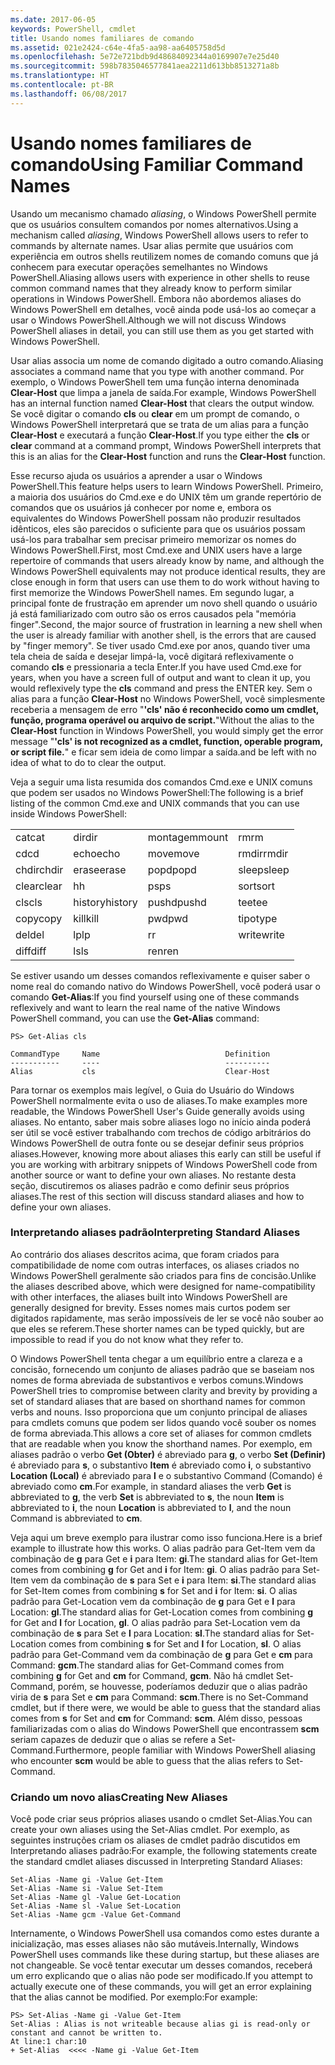 ```yaml
---
ms.date: 2017-06-05
keywords: PowerShell, cmdlet
title: Usando nomes familiares de comando
ms.assetid: 021e2424-c64e-4fa5-aa98-aa6405758d5d
ms.openlocfilehash: 5e72e721bdb9d48684092344a0169907e7e25d40
ms.sourcegitcommit: 598b7835046577841aea2211d613bb8513271a8b
ms.translationtype: HT
ms.contentlocale: pt-BR
ms.lasthandoff: 06/08/2017
---
```

# <a name="using-familiar-command-names"></a><span data-ttu-id="1d7ec-103">Usando nomes familiares de comando</span><span class="sxs-lookup"><span data-stu-id="1d7ec-103">Using Familiar Command Names</span></span>
<span data-ttu-id="1d7ec-104">Usando um mecanismo chamado *aliasing*, o Windows PowerShell permite que os usuários consultem comandos por nomes alternativos.</span><span class="sxs-lookup"><span data-stu-id="1d7ec-104">Using a mechanism called *aliasing*, Windows PowerShell allows users to refer to commands by alternate names.</span></span> <span data-ttu-id="1d7ec-105">Usar alias permite que usuários com experiência em outros shells reutilizem nomes de comando comuns que já conhecem para executar operações semelhantes no Windows PowerShell.</span><span class="sxs-lookup"><span data-stu-id="1d7ec-105">Aliasing allows users with experience in other shells to reuse common command names that they already know to perform similar operations in Windows PowerShell.</span></span> <span data-ttu-id="1d7ec-106">Embora não abordemos aliases do Windows PowerShell em detalhes, você ainda pode usá-los ao começar a usar o Windows PowerShell.</span><span class="sxs-lookup"><span data-stu-id="1d7ec-106">Although we will not discuss Windows PowerShell aliases in detail, you can still use them as you get started with Windows PowerShell.</span></span>

<span data-ttu-id="1d7ec-107">Usar alias associa um nome de comando digitado a outro comando.</span><span class="sxs-lookup"><span data-stu-id="1d7ec-107">Aliasing associates a command name that you type with another command.</span></span> <span data-ttu-id="1d7ec-108">Por exemplo, o Windows PowerShell tem uma função interna denominada **Clear-Host** que limpa a janela de saída.</span><span class="sxs-lookup"><span data-stu-id="1d7ec-108">For example, Windows PowerShell has an internal function named **Clear-Host** that clears the output window.</span></span> <span data-ttu-id="1d7ec-109">Se você digitar o comando **cls** ou **clear** em um prompt de comando, o Windows PowerShell interpretará que se trata de um alias para a função **Clear-Host** e executará a função **Clear-Host**.</span><span class="sxs-lookup"><span data-stu-id="1d7ec-109">If you type either the **cls** or **clear** command at a command prompt, Windows PowerShell interprets that this is an alias for the **Clear-Host** function and runs the **Clear-Host** function.</span></span>

<span data-ttu-id="1d7ec-110">Esse recurso ajuda os usuários a aprender a usar o Windows PowerShell.</span><span class="sxs-lookup"><span data-stu-id="1d7ec-110">This feature helps users to learn Windows PowerShell.</span></span> <span data-ttu-id="1d7ec-111">Primeiro, a maioria dos usuários do Cmd.exe e do UNIX têm um grande repertório de comandos que os usuários já conhecer por nome e, embora os equivalentes do Windows PowerShell possam não produzir resultados idênticos, eles são parecidos o suficiente para que os usuários possam usá-los para trabalhar sem precisar primeiro memorizar os nomes do Windows PowerShell.</span><span class="sxs-lookup"><span data-stu-id="1d7ec-111">First, most Cmd.exe and UNIX users have a large repertoire of commands that users already know by name, and although the Windows PowerShell equivalents may not produce identical results, they are close enough in form that users can use them to do work without having to first memorize the Windows PowerShell names.</span></span> <span data-ttu-id="1d7ec-112">Em segundo lugar, a principal fonte de frustração em aprender um novo shell quando o usuário já está familiarizado com outro são os erros causados pela "memória finger".</span><span class="sxs-lookup"><span data-stu-id="1d7ec-112">Second, the major source of frustration in learning a new shell when the user is already familiar with another shell, is the errors that are caused by "finger memory".</span></span> <span data-ttu-id="1d7ec-113">Se tiver usado Cmd.exe por anos, quando tiver uma tela cheia de saída e desejar limpá-la, você digitará reflexivamente o comando **cls** e pressionaria a tecla Enter.</span><span class="sxs-lookup"><span data-stu-id="1d7ec-113">If you have used Cmd.exe for years, when you have a screen full of output and want to clean it up, you would reflexively type the **cls** command and press the ENTER key.</span></span> <span data-ttu-id="1d7ec-114">Sem o alias para a função **Clear-Host** no Windows PowerShell, você simplesmente receberia a mensagem de erro "**'cls' não é reconhecido como um cmdlet, função, programa operável ou arquivo de script.**"</span><span class="sxs-lookup"><span data-stu-id="1d7ec-114">Without the alias to the **Clear-Host** function in Windows PowerShell, you would simply get the error message "**'cls' is not recognized as a cmdlet, function, operable program, or script file.**"</span></span> <span data-ttu-id="1d7ec-115">e ficar sem ideia de como limpar a saída.</span><span class="sxs-lookup"><span data-stu-id="1d7ec-115">and be left with no idea of what to do to clear the output.</span></span>

<span data-ttu-id="1d7ec-116">Veja a seguir uma lista resumida dos comandos Cmd.exe e UNIX comuns que podem ser usados no Windows PowerShell:</span><span class="sxs-lookup"><span data-stu-id="1d7ec-116">The following is a brief listing of the common Cmd.exe and UNIX commands that you can use inside Windows PowerShell:</span></span>

|||||
|-|-|-|-|
|<span data-ttu-id="1d7ec-117">cat</span><span class="sxs-lookup"><span data-stu-id="1d7ec-117">cat</span></span>|<span data-ttu-id="1d7ec-118">dir</span><span class="sxs-lookup"><span data-stu-id="1d7ec-118">dir</span></span>|<span data-ttu-id="1d7ec-119">montagem</span><span class="sxs-lookup"><span data-stu-id="1d7ec-119">mount</span></span>|<span data-ttu-id="1d7ec-120">rm</span><span class="sxs-lookup"><span data-stu-id="1d7ec-120">rm</span></span>|
|<span data-ttu-id="1d7ec-121">cd</span><span class="sxs-lookup"><span data-stu-id="1d7ec-121">cd</span></span>|<span data-ttu-id="1d7ec-122">echo</span><span class="sxs-lookup"><span data-stu-id="1d7ec-122">echo</span></span>|<span data-ttu-id="1d7ec-123">move</span><span class="sxs-lookup"><span data-stu-id="1d7ec-123">move</span></span>|<span data-ttu-id="1d7ec-124">rmdir</span><span class="sxs-lookup"><span data-stu-id="1d7ec-124">rmdir</span></span>|
|<span data-ttu-id="1d7ec-125">chdir</span><span class="sxs-lookup"><span data-stu-id="1d7ec-125">chdir</span></span>|<span data-ttu-id="1d7ec-126">erase</span><span class="sxs-lookup"><span data-stu-id="1d7ec-126">erase</span></span>|<span data-ttu-id="1d7ec-127">popd</span><span class="sxs-lookup"><span data-stu-id="1d7ec-127">popd</span></span>|<span data-ttu-id="1d7ec-128">sleep</span><span class="sxs-lookup"><span data-stu-id="1d7ec-128">sleep</span></span>|
|<span data-ttu-id="1d7ec-129">clear</span><span class="sxs-lookup"><span data-stu-id="1d7ec-129">clear</span></span>|<span data-ttu-id="1d7ec-130">h</span><span class="sxs-lookup"><span data-stu-id="1d7ec-130">h</span></span>|<span data-ttu-id="1d7ec-131">ps</span><span class="sxs-lookup"><span data-stu-id="1d7ec-131">ps</span></span>|<span data-ttu-id="1d7ec-132">sort</span><span class="sxs-lookup"><span data-stu-id="1d7ec-132">sort</span></span>|
|<span data-ttu-id="1d7ec-133">cls</span><span class="sxs-lookup"><span data-stu-id="1d7ec-133">cls</span></span>|<span data-ttu-id="1d7ec-134">history</span><span class="sxs-lookup"><span data-stu-id="1d7ec-134">history</span></span>|<span data-ttu-id="1d7ec-135">pushd</span><span class="sxs-lookup"><span data-stu-id="1d7ec-135">pushd</span></span>|<span data-ttu-id="1d7ec-136">tee</span><span class="sxs-lookup"><span data-stu-id="1d7ec-136">tee</span></span>|
|<span data-ttu-id="1d7ec-137">copy</span><span class="sxs-lookup"><span data-stu-id="1d7ec-137">copy</span></span>|<span data-ttu-id="1d7ec-138">kill</span><span class="sxs-lookup"><span data-stu-id="1d7ec-138">kill</span></span>|<span data-ttu-id="1d7ec-139">pwd</span><span class="sxs-lookup"><span data-stu-id="1d7ec-139">pwd</span></span>|<span data-ttu-id="1d7ec-140">tipo</span><span class="sxs-lookup"><span data-stu-id="1d7ec-140">type</span></span>|
|<span data-ttu-id="1d7ec-141">del</span><span class="sxs-lookup"><span data-stu-id="1d7ec-141">del</span></span>|<span data-ttu-id="1d7ec-142">lp</span><span class="sxs-lookup"><span data-stu-id="1d7ec-142">lp</span></span>|<span data-ttu-id="1d7ec-143">r</span><span class="sxs-lookup"><span data-stu-id="1d7ec-143">r</span></span>|<span data-ttu-id="1d7ec-144">write</span><span class="sxs-lookup"><span data-stu-id="1d7ec-144">write</span></span>|
|<span data-ttu-id="1d7ec-145">diff</span><span class="sxs-lookup"><span data-stu-id="1d7ec-145">diff</span></span>|<span data-ttu-id="1d7ec-146">ls</span><span class="sxs-lookup"><span data-stu-id="1d7ec-146">ls</span></span>|<span data-ttu-id="1d7ec-147">ren</span><span class="sxs-lookup"><span data-stu-id="1d7ec-147">ren</span></span>||

<span data-ttu-id="1d7ec-148">Se estiver usando um desses comandos reflexivamente e quiser saber o nome real do comando nativo do Windows PowerShell, você poderá usar o comando **Get-Alias**:</span><span class="sxs-lookup"><span data-stu-id="1d7ec-148">If you find yourself using one of these commands reflexively and want to learn the real name of the native Windows PowerShell command, you can use the **Get-Alias** command:</span></span>

```
PS> Get-Alias cls

CommandType     Name                            Definition
-----------     ----                            ----------
Alias           cls                             Clear-Host
```

<span data-ttu-id="1d7ec-149">Para tornar os exemplos mais legível, o Guia do Usuário do Windows PowerShell normalmente evita o uso de aliases.</span><span class="sxs-lookup"><span data-stu-id="1d7ec-149">To make examples more readable, the Windows PowerShell User's Guide generally avoids using aliases.</span></span> <span data-ttu-id="1d7ec-150">No entanto, saber mais sobre aliases logo no início ainda poderá ser útil se você estiver trabalhando com trechos de código arbitrários do Windows PowerShell de outra fonte ou se desejar definir seus próprios aliases.</span><span class="sxs-lookup"><span data-stu-id="1d7ec-150">However, knowing more about aliases this early can still be useful if you are working with arbitrary snippets of Windows PowerShell code from another source or want to define your own aliases.</span></span> <span data-ttu-id="1d7ec-151">No restante desta seção, discutiremos os aliases padrão e como definir seus próprios aliases.</span><span class="sxs-lookup"><span data-stu-id="1d7ec-151">The rest of this section will discuss standard aliases and how to define your own aliases.</span></span>

### <a name="interpreting-standard-aliases"></a><span data-ttu-id="1d7ec-152">Interpretando aliases padrão</span><span class="sxs-lookup"><span data-stu-id="1d7ec-152">Interpreting Standard Aliases</span></span>
<span data-ttu-id="1d7ec-153">Ao contrário dos aliases descritos acima, que foram criados para compatibilidade de nome com outras interfaces, os aliases criados no Windows PowerShell geralmente são criados para fins de concisão.</span><span class="sxs-lookup"><span data-stu-id="1d7ec-153">Unlike the aliases described above, which were designed for name-compatibility with other interfaces, the aliases built into Windows PowerShell are generally designed for brevity.</span></span> <span data-ttu-id="1d7ec-154">Esses nomes mais curtos podem ser digitados rapidamente, mas serão impossíveis de ler se você não souber ao que eles se referem.</span><span class="sxs-lookup"><span data-stu-id="1d7ec-154">These shorter names can be typed quickly, but are impossible to read if you do not know what they refer to.</span></span>

<span data-ttu-id="1d7ec-155">O Windows PowerShell tenta chegar a um equilíbrio entre a clareza e a concisão, fornecendo um conjunto de aliases padrão que se baseiam nos nomes de forma abreviada de substantivos e verbos comuns.</span><span class="sxs-lookup"><span data-stu-id="1d7ec-155">Windows PowerShell tries to compromise between clarity and brevity by providing a set of standard aliases that are based on shorthand names for common verbs and nouns.</span></span> <span data-ttu-id="1d7ec-156">Isso proporciona que um conjunto principal de aliases para cmdlets comuns que podem ser lidos quando você souber os nomes de forma abreviada.</span><span class="sxs-lookup"><span data-stu-id="1d7ec-156">This allows a core set of aliases for common cmdlets that are readable when you know the shorthand names.</span></span> <span data-ttu-id="1d7ec-157">Por exemplo, em aliases padrão o verbo **Get (Obter)** é abreviado para **g**, o verbo **Set (Definir)** é abreviado para **s**, o substantivo **Item** é abreviado como **i**, o substantivo **Location (Local)** é abreviado para **l** e o substantivo Command (Comando) é abreviado como **cm**.</span><span class="sxs-lookup"><span data-stu-id="1d7ec-157">For example, in standard aliases the verb **Get** is abbreviated to **g**, the verb **Set** is abbreviated to **s**, the noun **Item** is abbreviated to **i**, the noun **Location** is abbreviated to **l**, and the noun Command is abbreviated to **cm**.</span></span>

<span data-ttu-id="1d7ec-158">Veja aqui um breve exemplo para ilustrar como isso funciona.</span><span class="sxs-lookup"><span data-stu-id="1d7ec-158">Here is a brief example to illustrate how this works.</span></span> <span data-ttu-id="1d7ec-159">O alias padrão para Get-Item vem da combinação de **g** para Get e **i** para Item: **gi**.</span><span class="sxs-lookup"><span data-stu-id="1d7ec-159">The standard alias for Get-Item comes from combining **g** for Get and **i** for Item: **gi**.</span></span> <span data-ttu-id="1d7ec-160">O alias padrão para Set-Item vem da combinação de **s** para Set e **i** para Item: **si**.</span><span class="sxs-lookup"><span data-stu-id="1d7ec-160">The standard alias for Set-Item comes from combining **s** for Set and **i** for Item: **si**.</span></span> <span data-ttu-id="1d7ec-161">O alias padrão para Get-Location vem da combinação de **g** para Get e **l** para Location: **gl**.</span><span class="sxs-lookup"><span data-stu-id="1d7ec-161">The standard alias for Get-Location comes from combining **g** for Get and **l** for Location, **gl**.</span></span> <span data-ttu-id="1d7ec-162">O alias padrão para Set-Location vem da combinação de **s** para Set e **l** para Location: **sl**.</span><span class="sxs-lookup"><span data-stu-id="1d7ec-162">The standard alias for Set-Location comes from combining **s** for Set and **l** for Location, **sl**.</span></span> <span data-ttu-id="1d7ec-163">O alias padrão para Get-Command vem da combinação de **g** para Get e **cm** para Command: **gcm**.</span><span class="sxs-lookup"><span data-stu-id="1d7ec-163">The standard alias for Get-Command comes from combining **g** for Get and **cm** for Command, **gcm**.</span></span> <span data-ttu-id="1d7ec-164">Não há cmdlet Set-Command, porém, se houvesse, poderíamos deduzir que o alias padrão viria de **s** para Set e **cm** para Command: **scm**.</span><span class="sxs-lookup"><span data-stu-id="1d7ec-164">There is no Set-Command cmdlet, but if there were, we would be able to guess that the standard alias comes from **s** for Set and **cm** for Command: **scm**.</span></span> <span data-ttu-id="1d7ec-165">Além disso, pessoas familiarizadas com o alias do Windows PowerShell que encontrassem **scm** seriam capazes de deduzir que o alias se refere a Set-Command.</span><span class="sxs-lookup"><span data-stu-id="1d7ec-165">Furthermore, people familiar with Windows PowerShell aliasing who encounter **scm** would be able to guess that the alias refers to Set-Command.</span></span>

### <a name="creating-new-aliases"></a><span data-ttu-id="1d7ec-166">Criando um novo alias</span><span class="sxs-lookup"><span data-stu-id="1d7ec-166">Creating New Aliases</span></span>
<span data-ttu-id="1d7ec-167">Você pode criar seus próprios aliases usando o cmdlet Set-Alias.</span><span class="sxs-lookup"><span data-stu-id="1d7ec-167">You can create your own aliases using the Set-Alias cmdlet.</span></span> <span data-ttu-id="1d7ec-168">Por exemplo, as seguintes instruções criam os aliases de cmdlet padrão discutidos em Interpretando aliases padrão:</span><span class="sxs-lookup"><span data-stu-id="1d7ec-168">For example, the following statements create the standard cmdlet aliases discussed in Interpreting Standard Aliases:</span></span>

```
Set-Alias -Name gi -Value Get-Item
Set-Alias -Name si -Value Set-Item
Set-Alias -Name gl -Value Get-Location
Set-Alias -Name sl -Value Set-Location
Set-Alias -Name gcm -Value Get-Command
```

<span data-ttu-id="1d7ec-169">Internamente, o Windows PowerShell usa comandos como estes durante a inicialização, mas esses aliases não são mutáveis.</span><span class="sxs-lookup"><span data-stu-id="1d7ec-169">Internally, Windows PowerShell uses commands like these during startup, but these aliases are not changeable.</span></span> <span data-ttu-id="1d7ec-170">Se você tentar executar um desses comandos, receberá um erro explicando que o alias não pode ser modificado.</span><span class="sxs-lookup"><span data-stu-id="1d7ec-170">If you attempt to actually execute one of these commands, you will get an error explaining that the alias cannot be modified.</span></span> <span data-ttu-id="1d7ec-171">Por exemplo:</span><span class="sxs-lookup"><span data-stu-id="1d7ec-171">For example:</span></span>

```
PS> Set-Alias -Name gi -Value Get-Item
Set-Alias : Alias is not writeable because alias gi is read-only or constant and cannot be written to.
At line:1 char:10
+ Set-Alias  <<<< -Name gi -Value Get-Item
```

